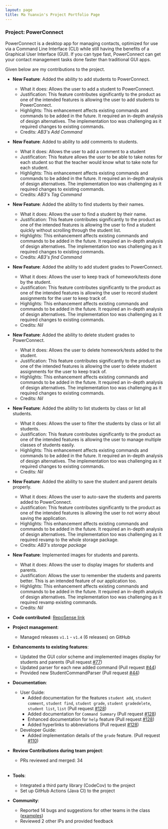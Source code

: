 ```yaml
---
layout: page
title: Ma Yuanxin's Project Portfolio Page
---
```


### Project: PowerConnect

PowerConnect is a desktop app for managing contacts, optimized for use via a Command Line Interface (CLI) while still having the benefits of a Graphical User Interface (GUI). If you can type fast, PowerConnect can get your contact management tasks done faster than traditional GUI apps.

Given below are my contributions to the project.

* **New Feature**: Added the ability to add students to PowerConnect.
  * What it does: Allows the user to add a student to PowerConnect.
  * Justification: This feature contributes significantly to the product as one of the intended features is allowing the user to add students to PowerConnect.
  * Highlights: This enhancement affects existing commands and commands to be added in the future. It required an in-depth analysis of design alternatives. The implementation too was challenging as it required changes to existing commands.
  * Credits: *AB3's Add Command*

* **New Feature**: Added to ability to add comments to students.
  * What it does: Allows the user to add a comment to a student
  * Justification: This feature allows the user to be able to take notes for each student so that the teacher would know what to take note for each student.
  * Highlights: This enhancement affects existing commands and commands to be added in the future. It required an in-depth analysis of design alternatives. The implementation too was challenging as it required changes to existing commands.
  * Credits: *AB3's Tag Command*

* **New Feature**: Added the ability to find students by their names.
  * What it does: Allows the user to find a student by their name.
  * Justification: This feature contributes significantly to the product as one of the intended features is allowing the user to find a student quickly without scrolling through the student list.
  * Highlights: This enhancement affects existing commands and commands to be added in the future. It required an in-depth analysis of design alternatives. The implementation too was challenging as it required changes to existing commands.
  * Credits: *AB3's find Command*

* **New Feature**: Added the ability to add student grades to PowerConnect.
  * What it does: Allows the user to keep track of homework/tests done by the student.
  * Justification: This feature contributes significantly to the product as one of the intended features is allowing the user to record student assignments for the user to keep track of.
  * Highlights: This enhancement affects existing commands and commands to be added in the future. It required an in-depth analysis of design alternatives. The implementation too was challenging as it required changes to existing commands.
  * Credits: *Nil*

* **New Feature**: Added the ability to delete student grades to PowerConnect.
  * What it does: Allows the user to delete homework/tests added to the student.
  * Justification: This feature contributes significantly to the product as one of the intended features is allowing the user to delete student assignments for the user to keep track of.
  * Highlights: This enhancement affects existing commands and commands to be added in the future. It required an in-depth analysis of design alternatives. The implementation too was challenging as it required changes to existing commands.
  * Credits: *Nil*

* **New Feature**: Added the ability to list students by class or list all students.
  * What it does: Allows the user to filter the students by class or list all students.
  * Justification: This feature contributes significantly to the product as one of the intended features is allowing the user to manage multiple classes of students easily.
  * Highlights: This enhancement affects existing commands and commands to be added in the future. It required an in-depth analysis of design alternatives. The implementation too was challenging as it required changes to existing commands.
  * Credits: *Nil*

* **New Feature**: Added the ability to save the student and parent details properly.
  * What it does: Allows the user to auto-save the students and parents added to PowerConnect.
  * Justification: This feature contributes significantly to the product as one of the intended features is allowing the user to not worry about saving the application.
  * Highlights: This enhancement affects existing commands and commands to be added in the future. It required an in-depth analysis of design alternatives. The implementation too was challenging as it required revamp to the whole storage package.
  * Credits: *AB3's storage package*

* **New Feature**: Implemented images for students and parents.
  * What it does: Allows the user to display images for students and parents.
  * Justification: Allows the user to remember the students and parents better. This is an intended feature of our application too.
  * Highlights: This enhancement affects existing commands and commands to be added in the future. It required an in-depth analysis of design alternatives. The implementation too was challenging as it required revamp existing commands.
  * Credits: *Nil*
* **Code contributed**: [RepoSense link](https://nus-cs2103-ay2223s2.github.io/tp-dashboard/?search=mayuanxin1234&sort=groupTitle&sortWithin=title&timeframe=commit&mergegroup=&groupSelect=groupByRepos&breakdown=true&checkedFileTypes=docs~functional-code~test-code~other&since=2023-02-17&tabOpen=true&tabType=zoom&zA=mayuanxin1234&zR=AY2223S2-CS2103T-T09-1%2Ftp%5Bmaster%5D&zACS=261.12&zS=2023-02-17&zFS=T09-1&zU=2023-04-03&zMG=false&zFTF=commit&zFGS=groupByRepos&zFR=false)

* **Project management**:
  * Managed releases `v1.1` - `v1.4` (6 releases) on GitHub

* **Enhancements to existing features**:
  * Updated the GUI color scheme and implemented images display for students and parents (Pull request [\#77](https://github.com/AY2223S2-CS2103T-T09-1/tp/pull/77))
  * Updated parser for each new added command (Pull request [\#44](https://github.com/AY2223S2-CS2103T-T09-1/tp/pull/44))
  * Provided new StudentCommandParser (Pull request [\#44](https://github.com/AY2223S2-CS2103T-T09-1/tp/pull/44))

* **Documentation**:
  * User Guide:
    * Added documentation for the features `student add`, `student comment`, `student find`, `student grade`, `student gradedelete`, `student list`, `list` (Pull request [\#128](https://github.com/AY2223S2-CS2103T-T09-1/tp/pull/128))
    * Added documentation for `Command Summary` (Pull request [\#128](https://github.com/AY2223S2-CS2103T-T09-1/tp/pull/128))
    * Enhanced documentation for `help` feature (Pull request [\#128](https://github.com/AY2223S2-CS2103T-T09-1/tp/pull/128))
    * Added hyperlinks to abbreviations (Pull request [\#128](https://github.com/AY2223S2-CS2103T-T09-1/tp/pull/128))
  * Developer Guide:
    * Added implementation details of the `grade` feature. (Pull request [\#110](https://github.com/AY2223S2-CS2103T-T09-1/tp/pull/110))

* **Review Contributions during team project**:
  * PRs reviewed and merged: 34 <br><br>

* **Tools**:
  * Integrated a third party library (CodeCov) to the project
  * Set up GitHub Actions (Java CI) to the project

* **Community**:
  * Reported 14 bugs and suggestions for other teams in the class ([examples](https://github.com/AY2223S2-CS2103-W16-4/tp/issues))
  * Reviewed 2 other IPs and provided feedback


